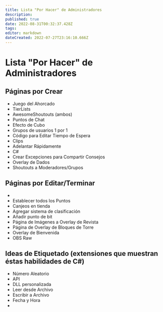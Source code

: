 ```yaml
---
title: Lista "Por Hacer" de Administradores
description: 
published: true
date: 2022-08-31T00:32:37.428Z
tags: 
editor: markdown
dateCreated: 2022-07-27T23:16:10.666Z
---
```


# Lista "Por Hacer" de Administradores

## Páginas por Crear
- Juego del Ahorcado
- TierLists
- AwesomeShoutouts (ambos)
- Puntos de Chat
- Efecto de Cubo
- Grupos de usuarios 1 por 1
- Código para Editar Tiempo de Espera
- Clips
- Adelantar Rápidamente
- C#
- Crear Excepciones para Compartir Consejos
- Overlay de Dados
- Shoutouts a Moderadores/Grupos




## Páginas por Editar/Terminar

-
- Establecer todos los Puntos
- Canjeos en tienda
- Agregar sistema de clasificación
- Añadir punto de bit
- Página de Imágenes a Overlay de Revista
- Página de Overlay de Bloques de Torre
- Overlay de Bienvenida
- OBS Raw

## Ideas de Etiquetado (extensiones que muestran éstas habilidades de C#)
- Número Aleatorio
- API
- DLL personalizada
- Leer desde Archivo
- Escribir a Archivo
- Fecha y Hora
- 
